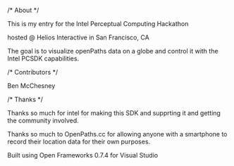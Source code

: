 /*
About
*/

This is my entry for the Intel Perceptual Computing Hackathon

hosted @ Helios Interactive in San Francisco, CA

The goal is to visualize openPaths data on a globe and control it with the Intel PCSDK capabilities.


/*
Contributors
*/


Ben McChesney


/*
Thanks
*/


Thanks so much for intel for making this SDK and supprting it and getting the community involved.


Thanks so much to OpenPaths.cc for allowing anyone with a smartphone to record their location data for their own purposes.

Built using Open Frameworks 0.7.4 for Visual Studio